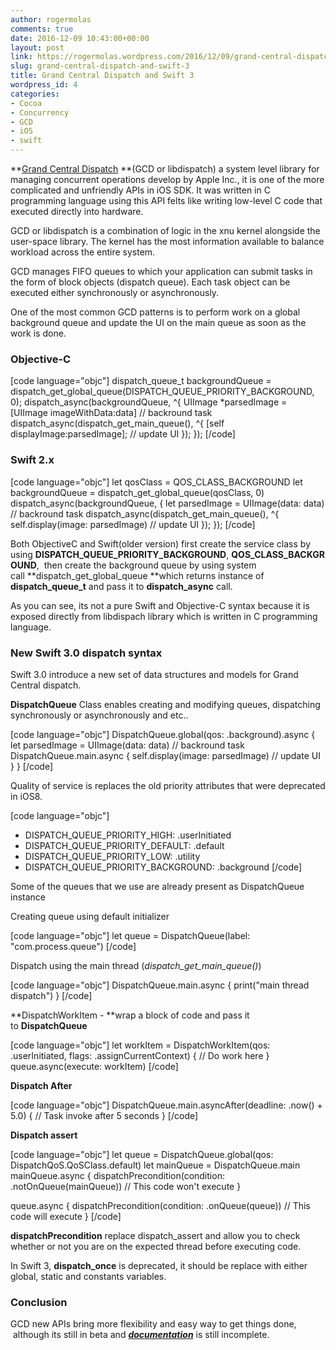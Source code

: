 ```yaml
---
author: rogermolas
comments: true
date: 2016-12-09 10:43:00+00:00
layout: post
link: https://rogermolas.wordpress.com/2016/12/09/grand-central-dispatch-and-swift-3/
slug: grand-central-dispatch-and-swift-3
title: Grand Central Dispatch and Swift 3
wordpress_id: 4
categories:
- Cocoa
- Concurrency
- GCD
- iOS
- swift
---
```


**[Grand Central Dispatch](https://developer.apple.com/reference/dispatch) **(GCD or libdispatch) a system level library for managing concurrent operations develop by Apple Inc., it is one of the more complicated and unfriendly APIs in iOS SDK. It was written in C programming language using this API felts like writing low-level C code that executed directly into hardware.

GCD or libdispatch is a combination of logic in the xnu kernel alongside the user-space library. The kernel has the most information available to balance workload across the entire system.

GCD manages FIFO queues to which your application can submit tasks in the form of block objects (dispatch queue). Each task object can be executed either synchronously or asynchronously.

One of the most common GCD patterns is to perform work on a global background queue and update the UI on the main queue as soon as the work is done.


### Objective-C


[code language="objc"]
dispatch_queue_t backgroundQueue = dispatch_get_global_queue(DISPATCH_QUEUE_PRIORITY_BACKGROUND, 0);
   dispatch_async(backgroundQueue, ^{
     UIImage *parsedImage = [UIImage imageWithData:data]  // backround task
     dispatch_async(dispatch_get_main_queue(), ^{
        [self displayImage:parsedImage];                  // update UI
     });
 });
[/code]


### Swift 2.x


[code language="objc"]
let qosClass = QOS_CLASS_BACKGROUND
 let backgroundQueue = dispatch_get_global_queue(qosClass, 0)
 dispatch_async(backgroundQueue, {
    let parsedImage = UIImage(data: data)              // backround task
    dispatch_async(dispatch_get_main_queue(), ^{
        self.display(image: parsedImage)               // update UI
    });
 });
[/code]

Both ObjectiveC and Swift(older version) first create the service class by using **DISPATCH_QUEUE_PRIORITY_BACKGROUND**, **QOS_CLASS_BACKGROUND**,  then create the background queue by using system call **dispatch_get_global_queue **which returns instance of **dispatch_queue_t** and pass it to **dispatch_async** call.

As you can see, its not a pure Swift and Objective-C syntax because it is exposed directly from libdispach library which is written in C programming language.


### New Swift 3.0 dispatch syntax


Swift 3.0 introduce a new set of data structures and models for Grand Central dispatch.

**DispatchQueue** Class enables creating and modifying queues, dispatching synchronously or asynchronously and etc..

[code language="objc"]
DispatchQueue.global(qos: .background).async {
   let parsedImage = UIImage(data: data)        // backround task
   DispatchQueue.main.async {
      self.display(image: parsedImage)          // update UI
   }
 }
[/code]

Quality of service is replaces the old priority attributes that were deprecated in iOS8.

[code language="objc"]
 * DISPATCH_QUEUE_PRIORITY_HIGH:        .userInitiated
 * DISPATCH_QUEUE_PRIORITY_DEFAULT:     .default
 * DISPATCH_QUEUE_PRIORITY_LOW:         .utility
 * DISPATCH_QUEUE_PRIORITY_BACKGROUND:  .background
[/code]

Some of the queues that we use are already present as DispatchQueue instance

Creating queue using default initializer

[code language="objc"]
let queue = DispatchQueue(label: "com.process.queue")
[/code]

Dispatch using the main thread (_dispatch_get_main_queue()_)

[code language="objc"]
DispatchQueue.main.async {
   print("main thread dispatch")
}
[/code]

**DispatchWorkItem - **wrap a block of code and pass it to **DispatchQueue**

[code language="objc"]
let workItem = DispatchWorkItem(qos: .userInitiated, flags: .assignCurrentContext) {
   // Do work here
}
queue.async(execute: workItem)
[/code]

**Dispatch After**

[code language="objc"]
DispatchQueue.main.asyncAfter(deadline: .now() + 5.0) {
   // Task invoke after 5 seconds
}
[/code]

**Dispatch assert**

[code language="objc"]
let queue = DispatchQueue.global(qos: DispatchQoS.QoSClass.default)
let mainQueue = DispatchQueue.main
mainQueue.async {
   dispatchPrecondition(condition: .notOnQueue(mainQueue))
     // This code won't execute
}

queue.async {
   dispatchPrecondition(condition: .onQueue(queue))
    // This code will execute
}
[/code]

**dispatchPrecondition** replace dispatch_assert and allow you to check whether or not you are on the expected thread before executing code.

In Swift 3, **dispatch_once** is deprecated, it should be replace with either global, static and constants variables.


### Conclusion


GCD new APIs bring more flexibility and easy way to get things done,  although its still in beta and **[_documentation_](https://developer.apple.com/reference/dispatch/dispatchqueue)** is still incomplete.
